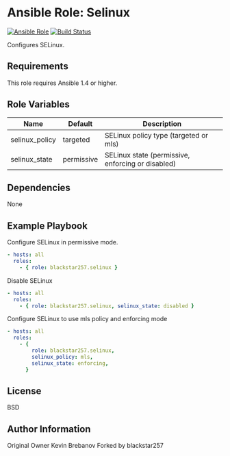 # Ansible Role: Selinux

[![Ansible Role](https://img.shields.io/badge/role-blackstar257.selinux-blue.svg)](https://galaxy.ansible.com/blackstar257/selinux/)
[![Build Status](https://travis-ci.org/blackstar257/ansible-selinux.svg?branch=master)](https://travis-ci.org/blackstar257/ansible-selinux)

Configures SELinux.

## Requirements

This role requires Ansible 1.4 or higher.

## Role Variables

| Name           | Default    | Description                                       |
| -------------- | ---------- | ------------------------------------------------- |
| selinux_policy | targeted   | SELinux policy type (targeted or mls)             |
| selinux_state  | permissive | SELinux state (permissive, enforcing or disabled) |

## Dependencies

None

## Example Playbook

Configure SELinux in permissive mode.

```yaml
- hosts: all
  roles:
    - { role: blackstar257.selinux }
```

Disable SELinux

```yaml
- hosts: all
  roles:
    - { role: blackstar257.selinux, selinux_state: disabled }
```

Configure SELinux to use mls policy and enforcing mode

```yaml
- hosts: all
  roles:
    - {
        role: blackstar257.selinux,
        selinux_policy: mls,
        selinux_state: enforcing,
      }
```

## License

BSD

## Author Information

Original Owner Kevin Brebanov
Forked by blackstar257

